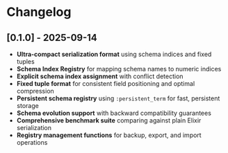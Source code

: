 # Changelog

## [0.1.0] - 2025-09-14

- **Ultra-compact serialization format** using schema indices and fixed tuples
- **Schema Index Registry** for mapping schema names to numeric indices
- **Explicit schema index assignment** with conflict detection
- **Fixed tuple format** for consistent field positioning and optimal compression
- **Persistent schema registry** using `:persistent_term` for fast, persistent storage
- **Schema evolution support** with backward compatibility guarantees
- **Comprehensive benchmark suite** comparing against plain Elixir serialization
- **Registry management functions** for backup, export, and import operations

